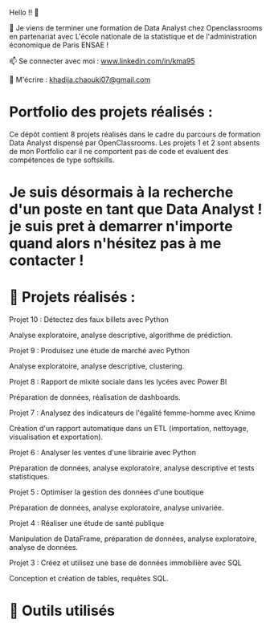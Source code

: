 Hello !! 👋

🌱 Je viens de terminer une formation  de Data Analyst chez Openclassrooms en partenariat avec L'école nationale de la statistique et de l'administration économique de Paris ENSAE !

📫 Se connecter avec moi : www.linkedin.com/in/kma95

💬 M'écrire : khadija.chaouki07@gmail.com

# Portfolio des projets réalisés :

Ce dépôt contient 8 projets réalisés dans le cadre du parcours de formation Data Analyst dispensé par OpenClassrooms.
Les projets 1 et 2 sont absents de mon Portfolio car il ne comportent pas de code et evaluent des compétences de type softskills.

# Je suis désormais à la recherche d'un poste en tant que Data Analyst ! je suis pret à demarrer n'importe quand alors n'hésitez pas à me contacter !

# 📑 Projets réalisés : 
Projet 10 : Détectez des faux billets avec Python

Analyse exploratoire, analyse descriptive, algorithme de prédiction.

 Projet 9 : Produisez une étude de marché avec Python

Analyse exploratoire, analyse descriptive, clustering.

Projet 8 : Rapport de mixité sociale dans les lycées avec Power BI

Préparation de données, réalisation de dashboards.

 Projet 7 : Analysez des indicateurs de l'égalité femme-homme avec Knime

Création d'un rapport automatique dans un ETL (importation, nettoyage, visualisation et exportation).

 Projet 6 : Analyser les ventes d'une librairie avec Python

Préparation de données, analyse exploratoire, analyse descriptive et tests statistiques.

 Projet 5 : Optimiser la gestion des données d'une boutique

 Préparation de données, analyse exploratoire, analyse univariée.

 Projet 4 : Réaliser une étude de santé publique

Manipulation de DataFrame, préparation de données, analyse exploratoire, analyse de données.

 Projet 3 : Créez et utilisez une base de données immobilière avec SQL

Conception et création de tables, requêtes SQL.

# 🔧 Outils utilisés

